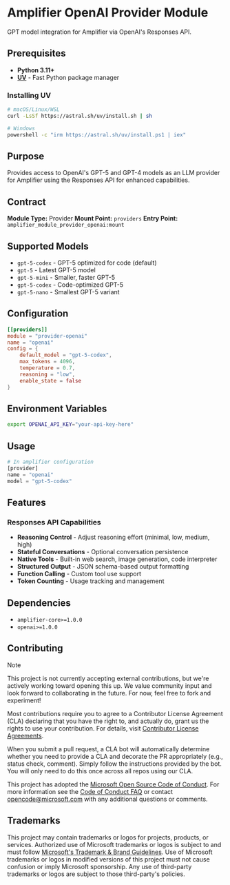 # Amplifier OpenAI Provider Module

GPT model integration for Amplifier via OpenAI's Responses API.

## Prerequisites

- **Python 3.11+**
- **[UV](https://github.com/astral-sh/uv)** - Fast Python package manager

### Installing UV

```bash
# macOS/Linux/WSL
curl -LsSf https://astral.sh/uv/install.sh | sh

# Windows
powershell -c "irm https://astral.sh/uv/install.ps1 | iex"
```

## Purpose

Provides access to OpenAI's GPT-5 and GPT-4 models as an LLM provider for Amplifier using the Responses API for enhanced capabilities.

## Contract

**Module Type:** Provider
**Mount Point:** `providers`
**Entry Point:** `amplifier_module_provider_openai:mount`

## Supported Models

- `gpt-5-codex` - GPT-5 optimized for code (default)
- `gpt-5` - Latest GPT-5 model
- `gpt-5-mini` - Smaller, faster GPT-5
- `gpt-5-codex` - Code-optimized GPT-5
- `gpt-5-nano` - Smallest GPT-5 variant

## Configuration

```toml
[[providers]]
module = "provider-openai"
name = "openai"
config = {
    default_model = "gpt-5-codex",
    max_tokens = 4096,
    temperature = 0.7,
    reasoning = "low",
    enable_state = false
}
```

## Environment Variables

```bash
export OPENAI_API_KEY="your-api-key-here"
```

## Usage

```python
# In amplifier configuration
[provider]
name = "openai"
model = "gpt-5-codex"
```

## Features

### Responses API Capabilities

- **Reasoning Control** - Adjust reasoning effort (minimal, low, medium, high)
- **Stateful Conversations** - Optional conversation persistence
- **Native Tools** - Built-in web search, image generation, code interpreter
- **Structured Output** - JSON schema-based output formatting
- **Function Calling** - Custom tool use support
- **Token Counting** - Usage tracking and management

## Dependencies

- `amplifier-core>=1.0.0`
- `openai>=1.0.0`

## Contributing

> [!NOTE]
> This project is not currently accepting external contributions, but we're actively working toward opening this up. We value community input and look forward to collaborating in the future. For now, feel free to fork and experiment!

Most contributions require you to agree to a
Contributor License Agreement (CLA) declaring that you have the right to, and actually do, grant us
the rights to use your contribution. For details, visit [Contributor License Agreements](https://cla.opensource.microsoft.com).

When you submit a pull request, a CLA bot will automatically determine whether you need to provide
a CLA and decorate the PR appropriately (e.g., status check, comment). Simply follow the instructions
provided by the bot. You will only need to do this once across all repos using our CLA.

This project has adopted the [Microsoft Open Source Code of Conduct](https://opensource.microsoft.com/codeofconduct/).
For more information see the [Code of Conduct FAQ](https://opensource.microsoft.com/codeofconduct/faq/) or
contact [opencode@microsoft.com](mailto:opencode@microsoft.com) with any additional questions or comments.

## Trademarks

This project may contain trademarks or logos for projects, products, or services. Authorized use of Microsoft
trademarks or logos is subject to and must follow
[Microsoft's Trademark & Brand Guidelines](https://www.microsoft.com/legal/intellectualproperty/trademarks/usage/general).
Use of Microsoft trademarks or logos in modified versions of this project must not cause confusion or imply Microsoft sponsorship.
Any use of third-party trademarks or logos are subject to those third-party's policies.
